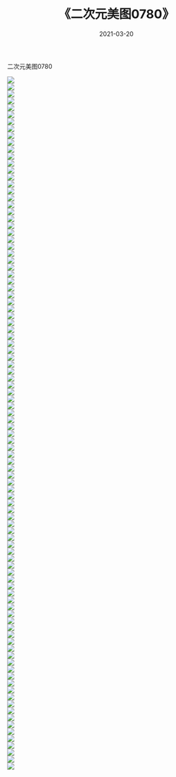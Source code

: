 ﻿---
layout: post
title:  《二次元美图0780》
date:   2021-03-20
img: http://imgx.orgx.ga/二次元/2021/二次元美图0780/000.jpg
categories: [美女, 清纯, 唯美]
---

二次元美图0780

 ![](http://imgx.orgx.ga/二次元/2021/二次元美图0780/001.png) <br>![](http://imgx.orgx.ga/二次元/2021/二次元美图0780/002.png) <br>![](http://imgx.orgx.ga/二次元/2021/二次元美图0780/003.png) <br>![](http://imgx.orgx.ga/二次元/2021/二次元美图0780/004.png) <br>![](http://imgx.orgx.ga/二次元/2021/二次元美图0780/005.png) <br>![](http://imgx.orgx.ga/二次元/2021/二次元美图0780/006.png) <br>![](http://imgx.orgx.ga/二次元/2021/二次元美图0780/007.png) <br>![](http://imgx.orgx.ga/二次元/2021/二次元美图0780/008.png) <br>![](http://imgx.orgx.ga/二次元/2021/二次元美图0780/009.png) <br>![](http://imgx.orgx.ga/二次元/2021/二次元美图0780/010.png) <br>![](http://imgx.orgx.ga/二次元/2021/二次元美图0780/011.png) <br>![](http://imgx.orgx.ga/二次元/2021/二次元美图0780/012.png) <br>![](http://imgx.orgx.ga/二次元/2021/二次元美图0780/013.png) <br>![](http://imgx.orgx.ga/二次元/2021/二次元美图0780/014.png) <br>![](http://imgx.orgx.ga/二次元/2021/二次元美图0780/015.png) <br>![](http://imgx.orgx.ga/二次元/2021/二次元美图0780/016.png) <br>![](http://imgx.orgx.ga/二次元/2021/二次元美图0780/017.png) <br>![](http://imgx.orgx.ga/二次元/2021/二次元美图0780/018.png) <br>![](http://imgx.orgx.ga/二次元/2021/二次元美图0780/019.png) <br>![](http://imgx.orgx.ga/二次元/2021/二次元美图0780/020.png) <br>![](http://imgx.orgx.ga/二次元/2021/二次元美图0780/021.png) <br>![](http://imgx.orgx.ga/二次元/2021/二次元美图0780/022.png) <br>![](http://imgx.orgx.ga/二次元/2021/二次元美图0780/023.png) <br>![](http://imgx.orgx.ga/二次元/2021/二次元美图0780/024.png) <br>![](http://imgx.orgx.ga/二次元/2021/二次元美图0780/025.png) <br>![](http://imgx.orgx.ga/二次元/2021/二次元美图0780/026.png) <br>![](http://imgx.orgx.ga/二次元/2021/二次元美图0780/027.png) <br>![](http://imgx.orgx.ga/二次元/2021/二次元美图0780/028.png) <br>![](http://imgx.orgx.ga/二次元/2021/二次元美图0780/029.png) <br>![](http://imgx.orgx.ga/二次元/2021/二次元美图0780/030.png) <br>![](http://imgx.orgx.ga/二次元/2021/二次元美图0780/031.png) <br>![](http://imgx.orgx.ga/二次元/2021/二次元美图0780/032.png) <br>![](http://imgx.orgx.ga/二次元/2021/二次元美图0780/033.png) <br>![](http://imgx.orgx.ga/二次元/2021/二次元美图0780/034.png) <br>![](http://imgx.orgx.ga/二次元/2021/二次元美图0780/035.png) <br>![](http://imgx.orgx.ga/二次元/2021/二次元美图0780/036.png) <br>![](http://imgx.orgx.ga/二次元/2021/二次元美图0780/037.png) <br>![](http://imgx.orgx.ga/二次元/2021/二次元美图0780/038.png) <br>![](http://imgx.orgx.ga/二次元/2021/二次元美图0780/039.png) <br>![](http://imgx.orgx.ga/二次元/2021/二次元美图0780/040.png) <br>![](http://imgx.orgx.ga/二次元/2021/二次元美图0780/041.png) <br>![](http://imgx.orgx.ga/二次元/2021/二次元美图0780/042.png) <br>![](http://imgx.orgx.ga/二次元/2021/二次元美图0780/043.png) <br>![](http://imgx.orgx.ga/二次元/2021/二次元美图0780/044.png) <br>![](http://imgx.orgx.ga/二次元/2021/二次元美图0780/045.png) <br>![](http://imgx.orgx.ga/二次元/2021/二次元美图0780/046.png) <br>![](http://imgx.orgx.ga/二次元/2021/二次元美图0780/047.png) <br>![](http://imgx.orgx.ga/二次元/2021/二次元美图0780/048.png) <br>![](http://imgx.orgx.ga/二次元/2021/二次元美图0780/049.png) <br>![](http://imgx.orgx.ga/二次元/2021/二次元美图0780/050.png) <br>![](http://imgx.orgx.ga/二次元/2021/二次元美图0780/051.png) <br>![](http://imgx.orgx.ga/二次元/2021/二次元美图0780/052.png) <br>![](http://imgx.orgx.ga/二次元/2021/二次元美图0780/053.png) <br>![](http://imgx.orgx.ga/二次元/2021/二次元美图0780/054.png) <br>![](http://imgx.orgx.ga/二次元/2021/二次元美图0780/055.png) <br>![](http://imgx.orgx.ga/二次元/2021/二次元美图0780/056.png) <br>![](http://imgx.orgx.ga/二次元/2021/二次元美图0780/057.png) <br>![](http://imgx.orgx.ga/二次元/2021/二次元美图0780/058.png) <br>![](http://imgx.orgx.ga/二次元/2021/二次元美图0780/059.png) <br>![](http://imgx.orgx.ga/二次元/2021/二次元美图0780/060.png) <br>![](http://imgx.orgx.ga/二次元/2021/二次元美图0780/061.png) <br>![](http://imgx.orgx.ga/二次元/2021/二次元美图0780/062.png) <br>![](http://imgx.orgx.ga/二次元/2021/二次元美图0780/063.png) <br>![](http://imgx.orgx.ga/二次元/2021/二次元美图0780/064.png) <br>![](http://imgx.orgx.ga/二次元/2021/二次元美图0780/065.png) <br>![](http://imgx.orgx.ga/二次元/2021/二次元美图0780/066.png) <br>![](http://imgx.orgx.ga/二次元/2021/二次元美图0780/067.png) <br>![](http://imgx.orgx.ga/二次元/2021/二次元美图0780/068.png) <br>![](http://imgx.orgx.ga/二次元/2021/二次元美图0780/069.png) <br>![](http://imgx.orgx.ga/二次元/2021/二次元美图0780/070.png) <br>![](http://imgx.orgx.ga/二次元/2021/二次元美图0780/071.png) <br>![](http://imgx.orgx.ga/二次元/2021/二次元美图0780/072.png) <br>![](http://imgx.orgx.ga/二次元/2021/二次元美图0780/073.png) <br>![](http://imgx.orgx.ga/二次元/2021/二次元美图0780/074.png) <br>![](http://imgx.orgx.ga/二次元/2021/二次元美图0780/075.png) <br>![](http://imgx.orgx.ga/二次元/2021/二次元美图0780/076.png) <br>![](http://imgx.orgx.ga/二次元/2021/二次元美图0780/077.png) <br>![](http://imgx.orgx.ga/二次元/2021/二次元美图0780/078.png) <br>![](http://imgx.orgx.ga/二次元/2021/二次元美图0780/079.png) <br>![](http://imgx.orgx.ga/二次元/2021/二次元美图0780/080.png) <br>![](http://imgx.orgx.ga/二次元/2021/二次元美图0780/081.png) <br>![](http://imgx.orgx.ga/二次元/2021/二次元美图0780/082.png) <br>![](http://imgx.orgx.ga/二次元/2021/二次元美图0780/083.png) <br>![](http://imgx.orgx.ga/二次元/2021/二次元美图0780/084.png) <br>![](http://imgx.orgx.ga/二次元/2021/二次元美图0780/085.png) <br>![](http://imgx.orgx.ga/二次元/2021/二次元美图0780/086.png) <br>![](http://imgx.orgx.ga/二次元/2021/二次元美图0780/087.png) <br>![](http://imgx.orgx.ga/二次元/2021/二次元美图0780/088.png) <br>![](http://imgx.orgx.ga/二次元/2021/二次元美图0780/089.png) <br>![](http://imgx.orgx.ga/二次元/2021/二次元美图0780/090.png) <br>![](http://imgx.orgx.ga/二次元/2021/二次元美图0780/091.png) <br>![](http://imgx.orgx.ga/二次元/2021/二次元美图0780/092.png) <br>![](http://imgx.orgx.ga/二次元/2021/二次元美图0780/093.png) <br>![](http://imgx.orgx.ga/二次元/2021/二次元美图0780/094.png) <br>![](http://imgx.orgx.ga/二次元/2021/二次元美图0780/095.png) <br>![](http://imgx.orgx.ga/二次元/2021/二次元美图0780/096.png) <br>![](http://imgx.orgx.ga/二次元/2021/二次元美图0780/097.png) <br>![](http://imgx.orgx.ga/二次元/2021/二次元美图0780/098.png) <br>![](http://imgx.orgx.ga/二次元/2021/二次元美图0780/099.png) <br>![](http://imgx.orgx.ga/二次元/2021/二次元美图0780/100.png) <br>